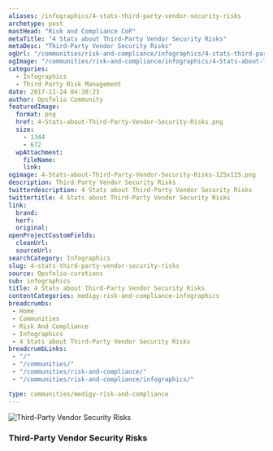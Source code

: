 ```yaml
---
aliases: /infographics/4-stats-third-party-vendor-security-risks
archetype: post
mastHead: "Risk and Compliance CoP"
metaTitle: "4 Stats about Third-Party Vendor Security Risks"
metaDesc: "Third-Party Vendor Security Risks"
ogUrl: "/communities/risk-and-compliance/infographics/4-stats-third-party-vendor-security-risks"
ogImage: "/communities/risk-and-compliance/infographics/4-Stats-about-Third-Party-Vendor-Security-Risks.png"
categories:
  - Infographics
  - Third Party Risk Management
date: 2017-11-24 04:38:23
author: Opsfolio Community
featuredImage:
  format: png
  href: 4-Stats-about-Third-Party-Vendor-Security-Risks.png
  size:
    - 1344
    - 672
  wpAttachment:
    fileName:
    link:
ogimage: 4-Stats-about-Third-Party-Vendor-Security-Risks-125x125.png
description: Third-Party Vendor Security Risks
twitterdescription: 4 Stats about Third-Party Vendor Security Risks
twittertitle: 4 Stats about Third-Party Vendor Security Risks
link:
  brand:
  herf:
  original:
openProjectCustomFields:
  cleanUrl:
  sourceUrl:
searchCategory: Infographics
slug: 4-stats-third-party-vendor-security-risks
source: Opsfolio-curations
sub: infographics
title: 4 Stats about Third-Party Vendor Security Risks
contentCategories: medigy-risk-and-compliance-infographics
breadcrumbs:
 - Home
 - Communities
 - Risk And Compliance
 - Infographics
 - 4 Stats about Third-Party Vendor Security Risks
breadcrumbLinks:
 - "/"
 - "/communities/"
 - "/communities/risk-and-compliance/"
 - "/communities/risk-and-compliance/infographics/"

type: communities/medigy-risk-and-compliance
---
```


![Third-Party Vendor Security Risks](/communities/risk-and-compliance/infographics/images/4-Stats-about-Third-Party-Vendor-Security-Risks.jpg)

### Third-Party Vendor Security Risks


